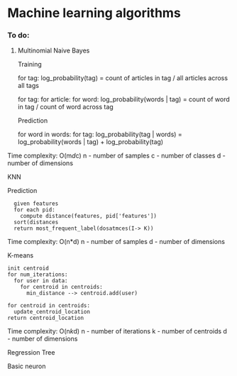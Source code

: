 # Machine learning algorithms


### To do:
1. Multinomial Naive Bayes

    
    Training
    
      for tag: 
      log_probability(tag) = count of articles in tag / all articles across all tags
      
      for tag:
        for article:
          for word:
            log_probability(words | tag) = count of word in tag / count of word across tag


    Prediction

      for word in words:
        for tag:
          log_probability(tag | words) = log_probability(words | tag) + log_probability(tag)
      
  Time complexity: O(m*d*c) 
  n - number of samples
  c - number of classes
  d - number of dimensions


KNN

   Prediction
    
      given features 
      for each pid:
        compute distance(features, pid['features'])
      sort(distances
      return most_frequent_label(dosatmces(I-> K))
  
  Time complexity: O(n*d) 
  n - number of samples
  d - number of dimensions

K-means

    init centroid
    for num_iterations:
      for user in data:
        for centroid in centroids:
          min_distance --> centroid.add(user)
    
    for centroid in centroids:
      update_centroid_location
    return centroid_location 

  Time complexity: O(n*k*d) 
  n - number of iterations
  k - number of centroids
  d - number of dimensions
  
Regression Tree

Basic neuron

